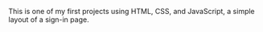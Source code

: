 This is one of my first projects using HTML, CSS, and JavaScript, a simple layout of a sign-in page.
